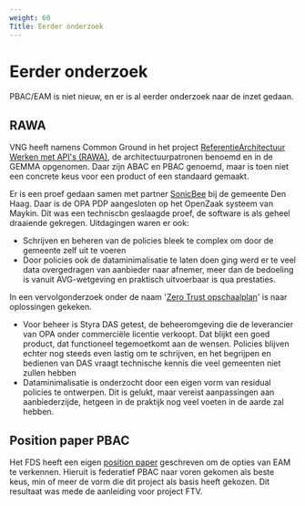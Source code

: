 ```yaml
---
weight: 60
Title: Eerder onderzoek
---
```


# Eerder onderzoek

PBAC/EAM is niet nieuw, en er is al eerder onderzoek naar de inzet gedaan.

## RAWA

VNG heeft namens Common Ground in het project [ReferentieArchitectuur Werken met API's (RAWA)](https://vng-realisatie.github.io/RAWA/), de architectuurpatronen benoemd en in de GEMMA opgenomen. 
Daar zijn ABAC en PBAC genoemd, maar is toen niet een concrete keus voor een product of een standaard gemaakt.

Er is een proef gedaan samen met partner [SonicBee](https://www.sonicbee.eu/zero-trust-architecture-for-common-ground/) bij de gemeente Den Haag. 
Daar is de OPA PDP aangesloten op het OpenZaak systeem van Maykin.
Dit was een techniscbn geslaagde proef, de software is als geheel draaiende gekregen. Uitdagingen waren er ook:
- Schrijven en beheren van de policies bleek te complex om door de gemeente zelf uit te voeren
- Door policies ook de dataminimalisatie te laten doen ging werd er te veel data overgedragen van aanbieder naar afnemer, 
meer dan de bedoeling is vanuit AVG-wetgeving en praktisch uitvoerbaar is qua prestaties.

In een vervolgonderzoek onder de naam '[Zero Trust opschaalplan](/ftv/documents/Opschaalplan_Zero_Trust.pdf)' is naar oplossingen gekeken.

- Voor beheer is Styra DAS getest, de beheeromgeving die de leverancier van OPA onder commerciële licentie verkoopt.
Dat blijkt een goed product, dat functioneel tegemoetkomt aan de wensen. Policies blijven echter nog steeds even
lastig om te schrijven, en het begrijpen en bedienen van DAS vraagt technische kennis die veel gemeenten niet zullen hebben
- Dataminimalisatie is onderzocht door een eigen vorm van residual policies te ontwerpen. Dit is gelukt, maar vereist aanpassingen
aan aanbiederzijde, hetgeen in de praktijk nog veel voeten in de aarde zal hebben.

## Position paper PBAC

Het FDS heeft een eigen [position paper](https://federatief.datastelsel.nl/kennisbank/pbac/) geschreven om de opties van EAM te verkennen.
Hieruit is federatief PBAC naar voren gekomen als beste keus, min of meer de vorm die dit project als basis heeft gekozen.
Dit resultaat was mede de aanleiding voor project FTV.